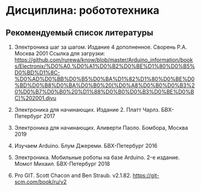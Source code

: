 # Дисциплина: робототехника

## Рекомендуемый список литературы

1. Электроника шаг за шагом. Издание 4 дополненное. Сворень Р.А. Москва 2001  Ссылка для загрузки: https://github.com/rurewa/know/blob/master/Arduino_information/books/Electronix/%D0%A0.%D0%A1%D0%B2%D0%BE%D1%80%D0%B5%D0%BD%D1%8C-%D0%AD%D0%BB%D0%B5%D0%BA%D1%82%D1%80%D0%BE%D0%BD%D0%B8%D0%BA%D0%B0%20(%D0%A8%D0%B0%D0%B3%20%D0%B7%D0%B0%20%D1%88%D0%B0%D0%B3%D0%BE%D0%BC)%202001.djvu

2. Электроника для начинающих. Издание 2. Платт Чарлз. БВХ-Петербург 2017 

3. Электроника для начинающих. Аливерти Паоло. Бомбора, Москва 2019

4. Изучаем Arduino. Блум Джереми. БВХ-Петербург 2016

5. Электроника. Мобильные роботы на базе Arduino. 2-е издание.  Момот Михаил. БВХ-Петербург 2018

6. Pro GIT. Scott Chacon and Ben Straub. v2.1.82. https://git-scm.com/book/ru/v2
